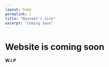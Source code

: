 ```yaml
---
layout: home
permalink: /
title: "Navneet's Site"
excerpt: "Coming Soon"
---
```

# Website is coming soon

**W.I.P**
